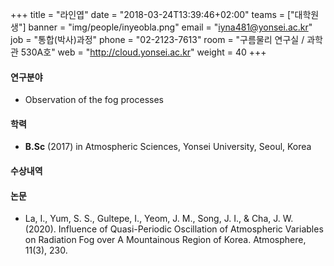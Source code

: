 +++
title = "라인엽"
date = "2018-03-24T13:39:46+02:00"
teams = ["대학원생"]
banner = "img/people/inyeobla.png"
email = "iyna481@yonsei.ac.kr"
job = "통합(박사)과정"
phone = "02-2123-7613"
room = "구름물리 연구실 / 과학관 530A호"
web = "http://cloud.yonsei.ac.kr"
weight = 40
+++

#### 연구분야
+ Observation of the fog processes

#### 학력
 + **B.Sc** (2017) in Atmospheric Sciences, Yonsei University, Seoul, Korea

#### 수상내역

#### 논문
+ La, I., Yum, S. S., Gultepe, I., Yeom, J. M., Song, J. I., & Cha, J. W. (2020). Influence of Quasi-Periodic Oscillation of Atmospheric Variables on Radiation Fog over A Mountainous Region of Korea. Atmosphere, 11(3), 230. 
